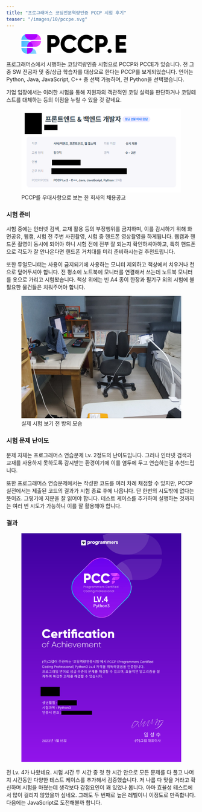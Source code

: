 ```yaml
---
title: "프로그래머스 코딩전문역량인증 PCCP 시험 후기"
teaser: "/images/10/pccpe.svg"
---
```


<figure>
  <img src="/images/10/pccpe.svg" alt="pccpe">
</figure>

<!--excerpt open-->

프로그래머스에서 시행하는 코딩역량인증 시험으로 PCCP와 PCCE가 있습니다. 전 그중 SW 전공자 및 중/상급 학습자를 대상으로 한다는 PCCP를 보게되었습니다. 언어는 Python, Java, JavaScript, C++ 중 선택 가능하며, 전 Python을 선택했습니다.

기업 입장에서는 이러한 시험을 통해 지원자의 객관적인 코딩 실력을 판단하거나 코딩테스트를 대체하는 등의 이점을 누릴 수 있을 것 같네요.

<!--excerpt close-->

<figure>
  <img src="/images/10/1.png" alt="image1">
  <figcaption>PCCP를 우대사항으로 보는 한 회사의 채용공고</figcaption>
</figure>

### 시험 준비

시험 중에는 인터넷 검색, 교재 활용 등의 부정행위를 금지하며, 이를 감시하기 위해 화면공유, 웹캠, 시험 전 주변 사진촬영, 시험 중 핸드폰 영상촬영을 하게됩니다. 웹캠과 핸드폰 촬영이 동시에 되어야 하니 시험 전에 전부 잘 되는지 확인하셔야하고, 특히 핸드폰으로 각도가 잘 안나온다면 핸드폰 거치대를 미리 준비하시는걸 추천드립니다.

또한 듀얼모니터는 사용이 금지되기에 사용하는 모니터 제외하고 책상에서 치우거나 천으로 덮어두셔야 합니다. 전 평소에 노트북에 모니터를 연결해서 쓰는데 노트북 모니터를 옷으로 가리고 시험봤습니다. 책상 위에는 빈 A4 종이 한장과 필기구 외의 시험에 불필요한 물건들은 치워주어야 합니다.

<figure>
  <img src="/images/10/2.jpg" alt="image2">
  <figcaption>실제 시험 보기 전 방의 모습</figcaption>
</figure>

### 시험 문제 난이도

문제 자체는 프로그래머스 연습문제 Lv. 2정도의 난이도입니다. 그러나 인터넷 검색과 교재를 사용하지 못하도록 감시받는 환경이기에 이를 염두에 두고 연습하는걸 추천드립니다.

또한 프로그래머스 연습문제에서는 작성한 코드를 여러 차례 채점할 수 있지만, PCCP 실전에서는 제출된 코드의 결과가 시험 종료 후에 나옵니다. 단 한번의 시도밖에 없다는 뜻이죠. 그렇기에 지문을 잘 읽어야 합니다. 테스트 케이스를 추가하여 실행하는 것까지는 여러 번 시도가 가능하니 이를 잘 활용해야 합니다.

### 결과

<figure>
  <img src="/images/10/3.png" alt="image3">
</figure>

전 Lv. 4가 나왔네요. 시험 시간 두 시간 중 첫 한 시간 안으로 모든 문제를 다 풀고 나머지 시간동안 다양한 테스트 케이스를 추가해서 검증했습니다. 저 나름 다 맞을 거라고 확신하며 시험을 마쳤는데 생각보다 감점요인이 꽤 있었나 봅니다. 아마 효율성 테스트에서 많이 걸리지 않았을까 싶네요. 그래도 두 번째로 높은 레벨이니 이정도로 만족합니다. 다음에는 JavaScript로 도전해볼까 합니다.